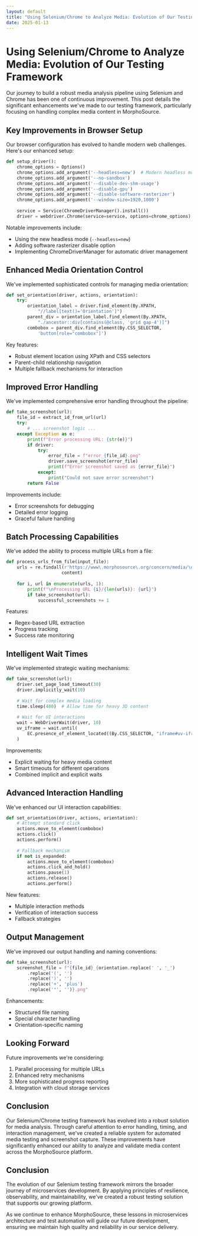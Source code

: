 ```yaml
---
layout: default
title: "Using Selenium/Chrome to Analyze Media: Evolution of Our Testing Framework"
date: 2025-01-13
---
```



# Using Selenium/Chrome to Analyze Media: Evolution of Our Testing Framework

Our journey to build a robust media analysis pipeline using Selenium and Chrome has been one of continuous improvement. This post details the significant enhancements we've made to our testing framework, particularly focusing on handling complex media content in MorphoSource.

## Key Improvements in Browser Setup

Our browser configuration has evolved to handle modern web challenges. Here's our enhanced setup:

```python
def setup_driver():
    chrome_options = Options()
    chrome_options.add_argument('--headless=new')  # Modern headless mode
    chrome_options.add_argument('--no-sandbox')
    chrome_options.add_argument('--disable-dev-shm-usage')
    chrome_options.add_argument('--disable-gpu')
    chrome_options.add_argument('--disable-software-rasterizer')
    chrome_options.add_argument('--window-size=1920,1080')
    
    service = Service(ChromeDriverManager().install())
    driver = webdriver.Chrome(service=service, options=chrome_options)
```

Notable improvements include:
- Using the new headless mode (`--headless=new`)
- Adding software rasterizer disable option
- Implementing ChromeDriverManager for automatic driver management

## Enhanced Media Orientation Control

We've implemented sophisticated controls for managing media orientation:

```python
def set_orientation(driver, actions, orientation):
    try:
        orientation_label = driver.find_element(By.XPATH, 
            "//label[text()='Orientation']")
        parent_div = orientation_label.find_element(By.XPATH, 
            "./ancestor::div[contains(@class, 'grid gap-4')]")
        combobox = parent_div.find_element(By.CSS_SELECTOR, 
            'button[role="combobox"]')
```

Key features:
- Robust element location using XPath and CSS selectors
- Parent-child relationship navigation
- Multiple fallback mechanisms for interaction

## Improved Error Handling

We've implemented comprehensive error handling throughout the pipeline:

```python
def take_screenshot(url):
    file_id = extract_id_from_url(url)
    try:
        # ... screenshot logic ...
    except Exception as e:
        print(f"Error processing URL: {str(e)}")
        if driver:
            try:
                error_file = f"error_{file_id}.png"
                driver.save_screenshot(error_file)
                print(f"Error screenshot saved as {error_file}")
            except:
                print("Could not save error screenshot")
        return False
```

Improvements include:
- Error screenshots for debugging
- Detailed error logging
- Graceful failure handling

## Batch Processing Capabilities

We've added the ability to process multiple URLs from a file:

```python
def process_urls_from_file(input_file):
    urls = re.findall(r'https://www\.morphosource\.org/concern/media/\d+', 
                     content)
    
    for i, url in enumerate(urls, 1):
        print(f"\nProcessing URL {i}/{len(urls)}: {url}")
        if take_screenshot(url):
            successful_screenshots += 1
```

Features:
- Regex-based URL extraction
- Progress tracking
- Success rate monitoring

## Intelligent Wait Times

We've implemented strategic waiting mechanisms:

```python
def take_screenshot(url):
    driver.set_page_load_timeout(30)
    driver.implicitly_wait(10)
    
    # Wait for complex media loading
    time.sleep(480)  # Allow time for heavy 3D content
    
    # Wait for UI interactions
    wait = WebDriverWait(driver, 10)
    uv_iframe = wait.until(
        EC.presence_of_element_located((By.CSS_SELECTOR, "iframe#uv-iframe"))
    )
```

Improvements:
- Explicit waiting for heavy media content
- Smart timeouts for different operations
- Combined implicit and explicit waits

## Advanced Interaction Handling

We've enhanced our UI interaction capabilities:

```python
def set_orientation(driver, actions, orientation):
    # Attempt standard click
    actions.move_to_element(combobox)
    actions.click()
    actions.perform()
    
    # Fallback mechanism
    if not is_expanded:
        actions.move_to_element(combobox)
        actions.click_and_hold()
        actions.pause(1)
        actions.release()
        actions.perform()
```

New features:
- Multiple interaction methods
- Verification of interaction success
- Fallback strategies

## Output Management

We've improved our output handling and naming conventions:

```python
def take_screenshot(url):
    screenshot_file = f"{file_id}_{orientation.replace(' ', '_')
        .replace('(', '')
        .replace(')', '')
        .replace('+', 'plus')
        .replace('°', '')}.png"
```

Enhancements:
- Structured file naming
- Special character handling
- Orientation-specific naming

## Looking Forward

Future improvements we're considering:
1. Parallel processing for multiple URLs
2. Enhanced retry mechanisms
3. More sophisticated progress reporting
4. Integration with cloud storage services

## Conclusion

Our Selenium/Chrome testing framework has evolved into a robust solution for media analysis. Through careful attention to error handling, timing, and interaction management, we've created a reliable system for automated media testing and screenshot capture. These improvements have significantly enhanced our ability to analyze and validate media content across the MorphoSource platform.

## Conclusion

The evolution of our Selenium testing framework mirrors the broader journey of microservices development. By applying principles of resilience, observability, and maintainability, we've created a robust testing solution that supports our growing platform.

As we continue to enhance MorphoSource, these lessons in microservices architecture and test automation will guide our future development, ensuring we maintain high quality and reliability in our service delivery.
